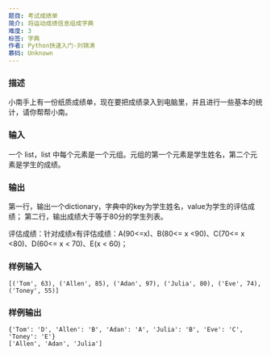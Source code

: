 ```yaml
---
题目: 考试成绩单
简介: 将运动成绩信息组成字典
难度: 3
标签: 字典
作者: Python快速入门-刘锦涛
慕码: Unknown
---
```


### 描述

小南手上有一份纸质成绩单，现在要把成绩录入到电脑里，并且进行一些基本的统计，请你帮帮小南。

### 输入

一个 list，list 中每个元素是一个元组。元组的第一个元素是学生姓名，第二个元素是学生的成绩。

### 输出

第一行，输出一个dictionary，字典中的key为学生姓名，value为学生的评估成绩；
第二行，输出成绩大于等于80分的学生列表。

评估成绩：针对成绩x有评估成绩：A(90<=x)、B(80<= x <90)、C(70<= x <80)、D(60<= x < 70)、E(x < 60)；

### 样例输入

```
[('Tom', 63), ('Allen', 85), ('Adan', 97), ('Julia', 80), ('Eve', 74), ('Toney', 55)]
```

### 样例输出

```
{'Tom': 'D', 'Allen': 'B', 'Adan': 'A', 'Julia': 'B', 'Eve': 'C', 'Toney': 'E'}
['Allen', 'Adan', 'Julia']
```